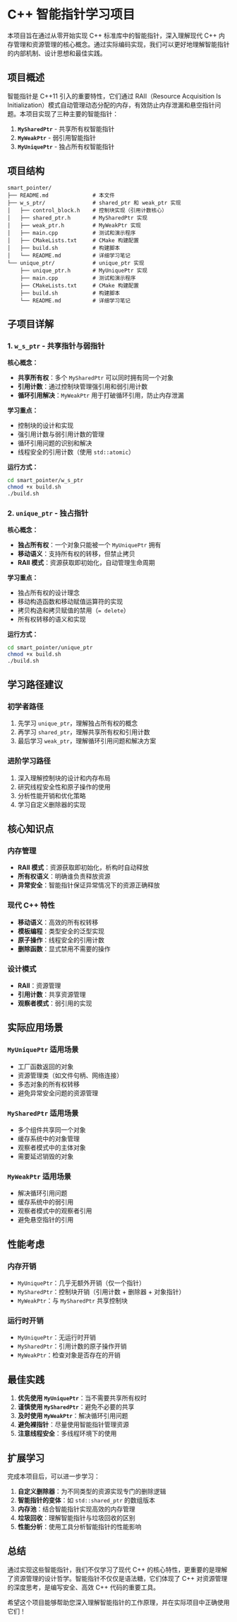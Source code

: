 # C++ 智能指针学习项目

本项目旨在通过从零开始实现 C++ 标准库中的智能指针，深入理解现代 C++ 内存管理和资源管理的核心概念。通过实际编码实现，我们可以更好地理解智能指针的内部机制、设计思想和最佳实践。

## 项目概述

智能指针是 C++11 引入的重要特性，它们通过 RAII（Resource Acquisition Is Initialization）模式自动管理动态分配的内存，有效防止内存泄漏和悬空指针问题。本项目实现了三种主要的智能指针：

1. **`MySharedPtr`** - 共享所有权智能指针
2. **`MyWeakPtr`** - 弱引用智能指针  
3. **`MyUniquePtr`** - 独占所有权智能指针

## 项目结构

```
smart_pointer/
├── README.md              # 本文件
├── w_s_ptr/               # shared_ptr 和 weak_ptr 实现
│   ├── control_block.h    # 控制块实现（引用计数核心）
│   ├── shared_ptr.h       # MySharedPtr 实现
│   ├── weak_ptr.h         # MyWeakPtr 实现
│   ├── main.cpp           # 测试和演示程序
│   ├── CMakeLists.txt     # CMake 构建配置
│   ├── build.sh           # 构建脚本
│   └── README.md          # 详细学习笔记
└── unique_ptr/            # unique_ptr 实现
    ├── unique_ptr.h       # MyUniquePtr 实现
    ├── main.cpp           # 测试和演示程序
    ├── CMakeLists.txt     # CMake 构建配置
    ├── build.sh           # 构建脚本
    └── README.md          # 详细学习笔记
```

## 子项目详解

### 1. `w_s_ptr` - 共享指针与弱指针

**核心概念：**
- **共享所有权**：多个 `MySharedPtr` 可以同时拥有同一个对象
- **引用计数**：通过控制块管理强引用和弱引用计数
- **循环引用解决**：`MyWeakPtr` 用于打破循环引用，防止内存泄漏

**学习重点：**
- 控制块的设计和实现
- 强引用计数与弱引用计数的管理
- 循环引用问题的识别和解决
- 线程安全的引用计数（使用 `std::atomic`）

**运行方式：**
```bash
cd smart_pointer/w_s_ptr
chmod +x build.sh
./build.sh
```

### 2. `unique_ptr` - 独占指针

**核心概念：**
- **独占所有权**：一个对象只能被一个 `MyUniquePtr` 拥有
- **移动语义**：支持所有权的转移，但禁止拷贝
- **RAII 模式**：资源获取即初始化，自动管理生命周期

**学习重点：**
- 独占所有权的设计理念
- 移动构造函数和移动赋值运算符的实现
- 拷贝构造和拷贝赋值的禁用（`= delete`）
- 所有权转移的语义和实现

**运行方式：**
```bash
cd smart_pointer/unique_ptr
chmod +x build.sh
./build.sh
```

## 学习路径建议

### 初学者路径
1. 先学习 `unique_ptr`，理解独占所有权的概念
2. 再学习 `shared_ptr`，理解共享所有权和引用计数
3. 最后学习 `weak_ptr`，理解循环引用问题和解决方案

### 进阶学习路径
1. 深入理解控制块的设计和内存布局
2. 研究线程安全性和原子操作的使用
3. 分析性能开销和优化策略
4. 学习自定义删除器的实现

## 核心知识点

### 内存管理
- **RAII 模式**：资源获取即初始化，析构时自动释放
- **所有权语义**：明确谁负责释放资源
- **异常安全**：智能指针保证异常情况下的资源正确释放

### 现代 C++ 特性
- **移动语义**：高效的所有权转移
- **模板编程**：类型安全的泛型实现
- **原子操作**：线程安全的引用计数
- **删除函数**：显式禁用不需要的操作

### 设计模式
- **RAII**：资源管理
- **引用计数**：共享资源管理
- **观察者模式**：弱引用的实现

## 实际应用场景

### `MyUniquePtr` 适用场景
- 工厂函数返回的对象
- 资源管理类（如文件句柄、网络连接）
- 多态对象的所有权转移
- 避免异常安全问题的资源管理

### `MySharedPtr` 适用场景
- 多个组件共享同一个对象
- 缓存系统中的对象管理
- 观察者模式中的主体对象
- 需要延迟销毁的对象

### `MyWeakPtr` 适用场景
- 解决循环引用问题
- 缓存系统中的弱引用
- 观察者模式中的观察者引用
- 避免悬空指针的引用

## 性能考虑

### 内存开销
- `MyUniquePtr`：几乎无额外开销（仅一个指针）
- `MySharedPtr`：控制块开销（引用计数 + 删除器 + 对象指针）
- `MyWeakPtr`：与 `MySharedPtr` 共享控制块

### 运行时开销
- `MyUniquePtr`：无运行时开销
- `MySharedPtr`：引用计数的原子操作开销
- `MyWeakPtr`：检查对象是否存在的开销

## 最佳实践

1. **优先使用 `MyUniquePtr`**：当不需要共享所有权时
2. **谨慎使用 `MySharedPtr`**：避免不必要的共享
3. **及时使用 `MyWeakPtr`**：解决循环引用问题
4. **避免裸指针**：尽量使用智能指针管理资源
5. **注意线程安全**：多线程环境下的使用

## 扩展学习

完成本项目后，可以进一步学习：

1. **自定义删除器**：为不同类型的资源实现专门的删除逻辑
2. **智能指针的变体**：如 `std::shared_ptr` 的数组版本
3. **内存池**：结合智能指针实现高效的内存管理
4. **垃圾回收**：理解智能指针与垃圾回收的区别
5. **性能分析**：使用工具分析智能指针的性能影响

## 总结

通过实现这些智能指针，我们不仅学习了现代 C++ 的核心特性，更重要的是理解了资源管理的设计哲学。智能指针不仅仅是语法糖，它们体现了 C++ 对资源管理的深度思考，是编写安全、高效 C++ 代码的重要工具。

希望这个项目能够帮助您深入理解智能指针的工作原理，并在实际项目中正确使用它们！
